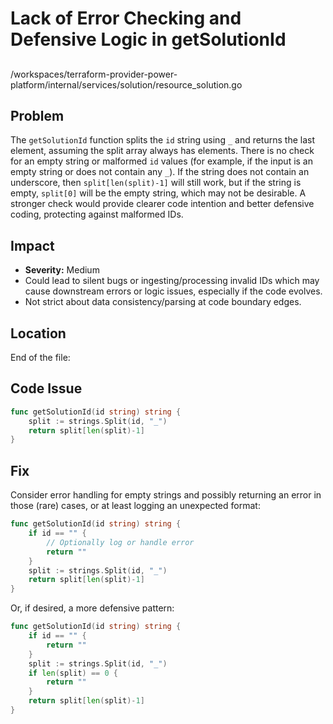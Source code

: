 # Lack of Error Checking and Defensive Logic in getSolutionId

##
/workspaces/terraform-provider-power-platform/internal/services/solution/resource_solution.go

## Problem
The `getSolutionId` function splits the `id` string using `_` and returns the last element, assuming the split array always has elements. There is no check for an empty string or malformed `id` values (for example, if the input is an empty string or does not contain any `_`). If the string does not contain an underscore, then `split[len(split)-1]` will still work, but if the string is empty, `split[0]` will be the empty string, which may not be desirable. A stronger check would provide clearer code intention and better defensive coding, protecting against malformed IDs.

## Impact
- **Severity:** Medium
- Could lead to silent bugs or ingesting/processing invalid IDs which may cause downstream errors or logic issues, especially if the code evolves.
- Not strict about data consistency/parsing at code boundary edges.

## Location
End of the file:

## Code Issue
```go
func getSolutionId(id string) string {
	split := strings.Split(id, "_")
	return split[len(split)-1]
}
```

## Fix
Consider error handling for empty strings and possibly returning an error in those (rare) cases, or at least logging an unexpected format:

```go
func getSolutionId(id string) string {
    if id == "" {
        // Optionally log or handle error
        return ""
    }
    split := strings.Split(id, "_")
    return split[len(split)-1]
}
```

Or, if desired, a more defensive pattern:

```go
func getSolutionId(id string) string {
    if id == "" {
        return ""
    }
    split := strings.Split(id, "_")
    if len(split) == 0 {
        return ""
    }
    return split[len(split)-1]
}
```
